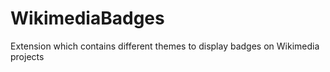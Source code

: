 WikimediaBadges
===============

Extension which contains different themes to display badges on Wikimedia projects
